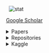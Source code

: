 <p>&nbsp;
  <img src="https://github-readme-stats.vercel.app/api?username=yeonghyeon&show_icons=true" alt="stat" />
<!--   <img src="https://streak-stats.demolab.com/?user=YeongHyeon" alt="stat" /> -->
</p> 
  
<a href="https://scholar.google.com/citations?user=cZq6j0MAAAAJ&hl=en">Google Scholar</a>  

<details>
  <summary>Papers</summary>  

#### SCIE
* [2023] Boost-up Efficiency of Defective Solar Panel Detection with Pre-trained Attention Recycling [<a href="https://ieeexplore.ieee.org/document/10065567">paper</a>]  
* [2022] Efficient Non-Compression Auto-Encoder for Driving Noise-Based Road Surface Anomaly Detection</a> [<a href="https://doi.org/10.1002/tee.23672">paper</a>]  
* [2020] Anomaly Detection in Particulate Matter Sensor using Hypothesis Pruning Generative Adversarial Network [<a href="https://onlinelibrary.wiley.com/doi/full/10.4218/etrij.2020-0052">paper</a>]  
* [2020] The CNN-based Coronary Occlusion Site Localization with Effective Preprocessing Method [<a href="https://onlinelibrary.wiley.com/doi/abs/10.1002/tee.23225">paper</a>]  
* [2019] Preprocessing Method for Performance Enhancement in CNN-based STEMI Detection from 12-lead ECG [<a href="https://ieeexplore.ieee.org/abstract/document/8771175">paper</a>]  
* [2019] Arrhythmia detection in electrocardiogram based on recurrent neural network encoder–decoder with Lyapunov exponent [<a href="https://onlinelibrary.wiley.com/doi/abs/10.1002/tee.22927">paper</a>]  
* [2018] Fast Adaptive RNN Encoder–Decoder for Anomaly Detection in SMD Assembly Machine [<a href="https://www.mdpi.com/1424-8220/18/10/3573">paper</a>]  
  
#### International Conference
* [2023] Recycling for Recycling: RoI Cropping by Recycling a Pre-trained Attention Mechanism for Accurate Classification of Recyclables [paper][slide]  
* [2023] Frequency of Interest-based Noise Attenuation Method to Improve Anomaly Detection Performance [<a href="https://ieeexplore.ieee.org/document/10066697">paper</a>][<a href="https://github.com/YeongHyeon/Conference_History/raw/main/2023_IEEE_BigComp.pdf">slide</a>]  
* [2022] Attention! Is Recycling Artificial Neural Network Effective for Maintaining Renewable Energy Efficiency? [<a href="https://ieeexplore.ieee.org/document/9750784">paper</a>][<a href="https://github.com/YeongHyeon/Conference_History/raw/main/2022_IEEE_TPEC.pdf">slide</a>]  
* [2021] Non-Compression Auto-Encoder for Detecting Road Surface Abnormality via Vehicle Driving Noise [<a href="https://ieeexplore.ieee.org/document/9768853">paper</a>]  
* [2021] Design of Cost-Effective Auto-Encoder for Electric Motor Anomaly Detection in Resource Constrained Edge Device [<a href="https://ieeexplore.ieee.org/document/9645739">paper</a>]  
  
#### Domestic Conference
* [2023] 재활용품 분류 자동화 효율증대를 위한 어텐션 메커니즘 기반 객체분할 방법 [<a href="">paper</a>][<a href="">poster</a>]  
* [2023] 단안 영상 깊이 추정을 활용하는 객체 변환 합성 [<a href="">paper</a>][<a href="">poster</a>]  
* [2023] 양방향 스타일 변환 네트워크를 사용하는 비지도 학습 기반의 도메인 간 영상 변환 [<a href="">paper</a>][<a href="">poster</a>]  
* [2023] Contrastive learning 에서 positive sample 의 선정에 대한 기법 [<a href="">paper</a>][<a href="">poster</a>]  
* [2022] Latent Vector Expansion using Autoencoder for Anomaly Detection [<a href="https://arxiv.org/abs/2201.01416">paper</a>]  
* [2022] Noise Reduction and Driving Event Extraction Method for Performance Improvement on Driving Noise-based Surface Anomaly Detection [<a href="https://arxiv.org/abs/2112.07214">paper</a>]  
* [2022] Attention 기반의 이상 부위 자동 labeling 기법 (Attention-based Automatic Labeling Method for Anomaly Area) [<a href="">paper</a>]  
* [2021] Anomaly Detection Based on Multiple-Hypothesis Autoencoder [<a href="https://arxiv.org/abs/2107.08790">paper</a>]  
* [2021] Self-Weighted Ensemble Method to Adjust the Influence of Individual Models based on Reliability [<a href="https://arxiv.org/abs/2104.04120">paper</a>]  

#### arXiv
* [2022] Frequency of Interest-based Noise Attenuation Method to Improve Anomaly Detection Performance [<a href="https://arxiv.org/abs/2210.11068">paper</a>]  
* [2018] Comparison of RNN Encoder-Decoder Models for Anomaly Detection [<a href="https://arxiv.org/abs/1807.06576">paper</a>]  
</details>

<details>
  <summary>Repositories</summary>  

```
Repositories  
│
├── TensorFlow 
│    ├── Publications (Sorted by year in ascending order)
│    │    ├── Preprocessing Method for Performance Enhancement in CNN-based STEMI Detection from 12-lead ECG
│    │    │    ├── IEEE Access (2019): https://ieeexplore.ieee.org/abstract/document/8771175
│    │    │    └── Source: https://github.com/YeongHyeon/Preprocessing-Method-for-STEMI-Detection
│    │    ├── Arrhythmia detection in electrocardiogram based on recurrent neural network encoder–decoder with Lyapunov exponent
│    │    │    ├── IEEJ (2018): https://onlinelibrary.wiley.com/doi/abs/10.1002/tee.22927
│    │    │    └── Source: https://github.com/YeongHyeon/Arrhythmia_Detection_RNN_and_Lyapunov
│    │    └── Fast Adaptive RNN Encoder–Decoder for Anomaly Detection in SMD Assembly Machine
│    │         ├── MDPI (2018): https://www.mdpi.com/1424-8220/18/10/3573
│    │         └── Source: https://github.com/YeongHyeon/FARED_for_Anomaly_Detection
│    │  
│    ├── Discriminative Model
│    │    ├── Series Inception
│    │    │    ├── Inception: https://github.com/YeongHyeon/Inception_Simplified-TF2
│    │    │    └── XCeption: https://github.com/YeongHyeon/XCeption-TF2
│    │    ├── Series Residual
│    │    │    ├── ResNet: https://github.com/YeongHyeon/ResNet-TF2
│    │    │    ├── ResNeXt: https://github.com/YeongHyeon/ResNeXt-TF2
│    │    │    ├── WRN: https://github.com/YeongHyeon/WideResNet_WRN-TF2
│    │    │    ├── ResNeSt: https://github.com/YeongHyeon/ResNeSt-TF2
│    │    │    └── ReXNet: https://github.com/YeongHyeon/ReXNet-TF2
│    │    ├── Series Bayesian / Gaussian
│    │    │    └── SWA-Gaussian: https://github.com/YeongHyeon/SWA-Gaussian-TF2
│    │    ├── Series Graph
│    │    │    └── PIPGCN: https://github.com/YeongHyeon/PIPGCN-TF2
│    │    └── Ohters
│    │         ├── SE-Net: https://github.com/YeongHyeon/SENet-Simple
│    │         ├── SK-Net: https://github.com/YeongHyeon/SKNet-TF2
│    │         ├── GhostNet: https://github.com/YeongHyeon/GhostNet
│    │         ├── Network-in-Network: https://github.com/YeongHyeon/Network-in-Network-TF2
│    │         ├── Shake-Shake Regularization: https://github.com/YeongHyeon/Shake-Shake
│    │         ├── MNIST Attention Map: https://github.com/YeongHyeon/MNIST_AttentionMap
│    │         └── MLP-Mixer: https://github.com/YeongHyeon/MLP-Mixer-TF2
│    │    
│    ├── Generative Model
│    │    ├── Generals
│    │    │    ├── GAN: https://github.com/YeongHyeon/GAN-TF
│    │    │    ├── WGAN: https://github.com/YeongHyeon/WGAN-TF
│    │    │    ├── CGAN: https://github.com/YeongHyeon/CGAN-TF
│    │    │    ├── Normalizing Flow: https://github.com/YeongHyeon/Normalizing-Flow-TF2
│    │    │    └── Transformer: https://github.com/YeongHyeon/Transformer-TF2
│    │    ├── Anomaly Detection
│    │    │    ├── CVAE (Convolution & Variational): https://github.com/YeongHyeon/CVAE-AnomalyDetection
│    │    │    ├── GANomaly: https://github.com/YeongHyeon/GANomaly-TF
│    │    │    ├── Skip-GANomaly: https://github.com/YeongHyeon/Skip-GANomaly
│    │    │    ├── ConAD: https://github.com/YeongHyeon/ConAD
│    │    │    ├── MemAE: https://github.com/YeongHyeon/MemAE
│    │    │    ├── f-AnoGAN: https://github.com/YeongHyeon/f-AnoGAN-TF
│    │    │    ├── DGM: https://github.com/YeongHyeon/DGM-TF
│    │    │    └── ADAE: https://github.com/YeongHyeon/ADAE-TF
│    │    └── Special Purpose
│    │         ├── SRCNN: https://github.com/YeongHyeon/Super-Resolution_CNN
│    │         ├── Context-Encoder: https://github.com/YeongHyeon/Context-Encoder
│    │         └── Sequence-Autoencoder: https://github.com/YeongHyeon/Sequence-Autoencoder
│    │    
│    └── Additional Methods
│         ├── SGDR: https://github.com/YeongHyeon/ResNet-with-SGDR-TF2
│         ├── Learning rate WarmUp: https://github.com/YeongHyeon/ResNet-with-LRWarmUp-TF2
│         └── ArcFace: https://github.com/YeongHyeon/ArcFace-TF2
│
└── PyTorch
     ├── Discriminative Model
     │    └── Ohters
     │         ├── MLP-Mixer: https://github.com/YeongHyeon/MLP-Mixer-PyTorch
     │         └── GhostNet: https://github.com/YeongHyeon/GhostNet-PyTorch
     └── Generative Model
          ├── Anomaly Detection
          │    ├── CVAE (Convolution & Variational): https://github.com/YeongHyeon/CVAE-AnomalyDetection-PyTorch
          │    ├── GANomaly: https://github.com/YeongHyeon/GANomaly-PyTorch
          │    ├── ConAD: https://github.com/YeongHyeon/ConAD-PyTorch
          │    └── RIAD: https://github.com/YeongHyeon/RIAD-PyTorch
          └── Special Purpose
               └── SRCNN: https://github.com/YeongHyeon/Super-Resolution_CNN-PyTorch
```
</details>

<details>
  <summary>Kaggle</summary>  

#### Notebooks Expert <a href="https://www.kaggle.com/yeonghyeon/notebooks">:mortar_board:</a>
* :3rd_place_medal: <a href="https://www.kaggle.com/yeonghyeon/riiid-step-by-step-guide-for-beginner-eda-pytorch">Riiid! step by step guide for Beginner/EDA/PyTorch</a> @ Riiid Answer Correctness Prediction   
* :3rd_place_medal: <a href="https://www.kaggle.com/yeonghyeon/easy-to-run-keras-full-package-including-eda">Easy to run, Keras Full Package! (including EDA)</a> @ [T-Academy X KaKr] 성인 인구조사 소득 예측 대회  
* :3rd_place_medal: <a href="https://www.kaggle.com/yeonghyeon/shopee-easy-to-run">Shopee, Easy to Run!</a> @ Shopee - Price Match Guarantee  
* :3rd_place_medal: <a href="https://www.kaggle.com/yeonghyeon/seti-step-by-step-guide-for-beginner-eda-tf">SETI, step by step guide for Beginner/EDA/TF</a> @ SETI Breakthrough Listen - E.T. Signal Search  
* :3rd_place_medal:	<a href="https://www.kaggle.com/yeonghyeon/convert-dicom-to-numpy-array-super-simple">Convert DICOM to Numpy Array (Super Simple)</a> @ RSNA-MICCAI Brain Tumor Radiogenomic Classification  
* :satisfied:	<a href="https://www.kaggle.com/yeonghyeon/step-by-step-mnist-full-package-eda-tensorflow">Step-by-Step MNIST | Full Package, EDA, TensorFlow</a> @ Digit Recognizer  
* :satisfied:	<a href="https://www.kaggle.com/yeonghyeon/step-by-step-herbarium-2021">Step-by-Step, Herbarium 2021!</a> @ Herbarium 2021 - Half-Earth Challenge - FGVC8  

#### Datasets
* :satisfied:	<a href="https://www.kaggle.com/yeonghyeon/rsnamiccai-btrc2021">RSNA-MICCAI BTRC2021</a> @ RSNA-MICCAI Brain Tumor Radiogenomic Classification  
</details>
